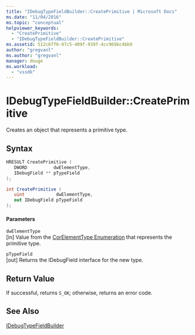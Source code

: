 ```yaml
---
title: "IDebugTypeFieldBuilder::CreatePrimitive | Microsoft Docs"
ms.date: "11/04/2016"
ms.topic: "conceptual"
helpviewer_keywords: 
  - "CreatePrimitive"
  - "IDebugTypeFieldBuilder::CreatePrimitive"
ms.assetid: 512c6ff0-97c5-409f-939f-4cc969bc4bb9
author: "gregvanl"
ms.author: "gregvanl"
manager: douge
ms.workload: 
  - "vssdk"
---
```

# IDebugTypeFieldBuilder::CreatePrimitive
Creates an object that represents a primitive type.  
  
## Syntax  
  
```cpp  
HRESULT CreatePrimitive (  
   DWORD          dwElementType,  
   IDebugField ** pTypeField  
);  
```  
  
```csharp  
int CreatePrimitive (  
   uint            dwElementType,  
   out IDebugField pTypeField  
);  
```  
  
#### Parameters  
 `dwElementType`  
 [in] Value from the [CorElementType Enumeration](/dotnet/framework/unmanaged-api/metadata/corelementtype-enumeration) that represents the primitive type.  
  
 `pTypeField`  
 [out] Returns the IDebugField interface for the new type.  
  
## Return Value  
 If successful, returns `S_OK`; otherwise, returns an error code.  
  
## See Also  
 [IDebugTypeFieldBuilder](../../../extensibility/debugger/reference/idebugtypefieldbuilder.md)